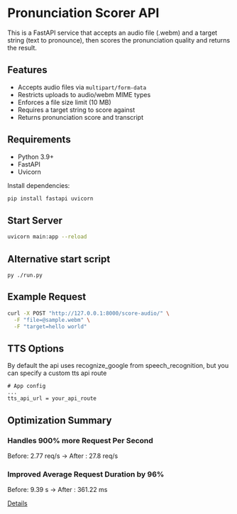 # Pronunciation Scorer API

This is a FastAPI service that accepts an audio file (.webm) and a target string (text to pronounce), then scores the pronunciation quality and returns the result.

## Features
- Accepts audio files via `multipart/form-data`
- Restricts uploads to audio/webm MIME types
- Enforces a file size limit (10 MB)
- Requires a target string to score against
- Returns pronunciation score and transcript

## Requirements
- Python 3.9+
- FastAPI
- Uvicorn

Install dependencies:

```bash
pip install fastapi uvicorn
```

## Start Server
```bash 
uvicorn main:app --reload
```
## Alternative start script
``` 
py ./run.py 
```
## Example Request
```bash 
curl -X POST "http://127.0.0.1:8000/score-audio/" \
  -F "file=@sample.webm" \
  -F "target=hello world"
```

## TTS Options
By default the api uses recognize_google from speech_recognition, but you can specify a custom tts api route
```
# App config
...
tts_api_url = your_api_route
```

## Optimization Summary

### Handles 900% more Request Per Second
Before: 2.77 req/s -> After : 27.8 req/s

### Improved Average Request Duration by 96%
Before: 9.39 s -> After : 361.22 ms

[Details](./loadTest.md)